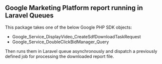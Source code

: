 ## Google Marketing Platform report running in Laravel Queues

This package takes one of the below Google PHP SDK objects:
- Google_Service_DisplayVideo_CreateSdfDownloadTaskRequest
- Google_Service_DoubleClickBidManager_Query

Then runs them in Laravel queue asynchronously and dispatch a previously defined job for processing the downloaded report file.
